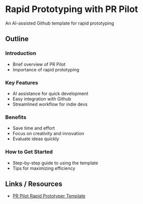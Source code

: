 # Rapid Prototyping with PR Pilot
An AI-assisted Github template for rapid prototyping

## Outline

### Introduction
- Brief overview of PR Pilot
- Importance of rapid prototyping

### Key Features
- AI assistance for quick development
- Easy integration with Github
- Streamlined workflow for indie devs

### Benefits
- Save time and effort
- Focus on creativity and innovation
- Evaluate ideas quickly

### How to Get Started
- Step-by-step guide to using the template
- Tips for maximizing efficiency

## Links / Resources
- [PR Pilot Rapid Prototyper Template](https://github.com/PR-Pilot-AI/rapid-prototyper)
